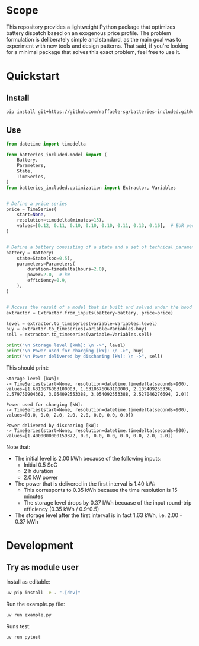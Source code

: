 # Scope
This repository provides a lightweight Python package that optimizes battery dispatch based on an exogenous price profile. The problem formulation is deliberately simple and standard, as the main goal was to experiment with new tools and design patterns. That said, if you're looking for a minimal package that solves this exact problem, feel free to use it.

# Quickstart
## Install
```bash
pip install git+https://github.com/raffaele-sg/batteries-included.git@v0.1.0-alpha
```

## Use

```python
from datetime import timedelta

from batteries_included.model import (
    Battery,
    Parameters,
    State,
    TimeSeries,
)
from batteries_included.optimization import Extractor, Variables


# Define a price series
price = TimeSeries(
    start=None,
    resolution=timedelta(minutes=15),
    values=[0.12, 0.11, 0.10, 0.10, 0.10, 0.11, 0.13, 0.16],  # EUR per kWh
)


# Define a battery consisting of a state and a set of technical paramenters
battery = Battery(
    state=State(soc=0.5),
    parameters=Parameters(
        duration=timedelta(hours=2.0),
        power=2.0,  # kW
        efficiency=0.9,
    ),
)


# Access the result of a model that is built and solved under the hood
extractor = Extractor.from_inputs(battery=battery, price=price)

level = extractor.to_timeseries(variable=Variables.level)
buy = extractor.to_timeseries(variable=Variables.buy)
sell = extractor.to_timeseries(variable=Variables.sell)

print("\n Storage level [kWh]: \n ->", level)
print("\n Power used for charging [kW]: \n ->", buy)
print("\n Power delivered by discharing [kW]: \n ->", sell)
```

This should print:
```console
Storage level [kWh]: 
-> TimeSeries(start=None, resolution=datetime.timedelta(seconds=900), values=[1.6310676063100003, 1.6310676063100003, 2.105409255336, 2.579750904362, 3.054092553388, 3.054092553388, 2.527046276694, 2.0])

Power used for charging [kW]: 
-> TimeSeries(start=None, resolution=datetime.timedelta(seconds=900), values=[0.0, 0.0, 2.0, 2.0, 2.0, 0.0, 0.0, 0.0])

Power delivered by discharing [kW]: 
-> TimeSeries(start=None, resolution=datetime.timedelta(seconds=900), values=[1.4000000000159372, 0.0, 0.0, 0.0, 0.0, 0.0, 2.0, 2.0])
```

Note that: 
- The initial level is 2.00 kWh because of the following inputs:
    - Initial 0.5 SoC
    - 2 h duration
    - 2.0 kW power
- The power that is delivered in the first interval is 1.40 kW:
    - This corresponts to 0.35 kWh because the time resolution is 15 minutes
    - The storage level drops by 0.37 kWh becuase of the input round-trip efficiency (0.35 kWh / 0.9^0.5) 
- The storage level after the first interval is in fact 1.63 kWh, i.e. 2.00 - 0.37 kWh


# Development
## Try as module user
Install as editable:
```bash
uv pip install -e . ".[dev]"
```

Run the example.py file:
```bash
uv run example.py
```

Runs test:
```bash
uv run pytest
```
